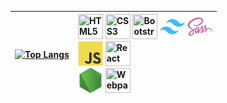 <div align="left">

| [![Top Langs](https://readme-stats-forked-v2.vercel.app/api/top-langs/?username=lcslago&layout=compact&theme=transparent&exclude_repo=readme-stats-forked,vim-config)](https://github.com/lcslago/readme-stats-forked) | <div align="left"><a href="https://html.spec.whatwg.org/multipage/" target="_blank"> <img src="https://raw.githubusercontent.com/lcslago/devicon/master/icons/html5/html5-plain.svg" width="40" height="40" title="HTML5"></a> <a href="https://www.w3schools.com/cssref/index.php"><img src="https://raw.githubusercontent.com/lcslago/devicon/master/icons/css3/css3-plain.svg" width="40" height="40" title="CSS3"></a> <a href="https://getbootstrap.com/"><img src="https://raw.githubusercontent.com/lcslago/devicon/master/icons/bootstrap/bootstrap-plain.svg" width="40" height="40" title="Bootstrap"></a> <a href="https://tailwindcss.com/"><img src="https://raw.githubusercontent.com/devicons/devicon/master/icons/tailwindcss/tailwindcss-plain.svg" width="40" height="40" title="TailwindCSS"></a> <a href="https://sass-lang.com/"><img src="https://raw.githubusercontent.com/devicons/devicon/1119b9f84c0290e0f0b38982099a2bd027a48bf1/icons/sass/sass-original.svg" width="40" height="40" title="Sass"></a></div><div align="left"><a href="https://www.w3schools.com/jsrEF/default.asp"><img src="https://raw.githubusercontent.com/devicons/devicon/1119b9f84c0290e0f0b38982099a2bd027a48bf1/icons/javascript/javascript-original.svg" width="40" height="40" title="Javascript"></a> <a href="https://react.dev/"><img src="https://raw.githubusercontent.com/lcslago/devicon/master/icons/react/react-original.svg" width="40" height="40" title="React"></a></div><div align="left"><a href="https://nodejs.org/en/docs"><img src="https://raw.githubusercontent.com/devicons/devicon/1119b9f84c0290e0f0b38982099a2bd027a48bf1/icons/nodejs/nodejs-original.svg" width="40" height="40" title="Node.js"></a> <a href="https://webpack.js.org/"><img src="https://raw.githubusercontent.com/lcslago/devicon/master/icons/webpack/webpack-plain.svg" width="40" height="40" title="Webpack"></a><!-- <a href="https://docs.npmjs.com/"><img src="https://raw.githubusercontent.com/lcslago/devicon/master/icons/npm/npm-original-wordmark.svg" width="40" height="40" title="Node Package Manager"></a> --></div> 
|------------------------------------------------------------------------------------------------------------------------------------------------------------------------------------------------------------------------|--------------------------------------------------------------------------------------------------------------------------------------------------------------------------------------------------------------------------------------------------------------------------------------------------------------------------------------------------------------------------------------------------------------------------------------------------------------------------------------------------------------------------------------------------------------------------------------------------------------------------------------------------------------------------------------------------------------------------------------------------------------------------------------------------------------------------------------------------------------------------------------------------------------------------------------------------------------------------------------------------------------------------------------------------------------------------------------------------------------------------------------------------------------------------------------------------------|

</div>

<!--
**lcslago/lcslago** is a ✨ _special_ ✨ repository because its `README.md` (this file) appears on your GitHub profile.

Here are some ideas to get you started:

- 🔭 I’m currently working on ...
- 🌱 I’m currently learning ...
- 👯 I’m looking to collaborate on ...
- 🤔 I’m looking for help with ...
- 💬 Ask me about ...
- 📫 How to reach me: ...
- 😄 Pronouns: ...
- ⚡ Fun fact: ...
-->
